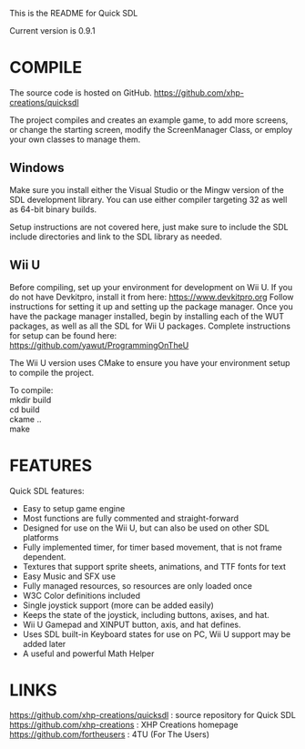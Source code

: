 This is the README for Quick SDL

Current version is 0.9.1

COMPILE
=======

The source code is hosted on GitHub.
https://github.com/xhp-creations/quicksdl

The project compiles and creates an example game, to add more screens,
or change the starting screen, modify the ScreenManager Class, or employ
your own classes to manage them.

Windows
-------

Make sure you install either the Visual Studio or the Mingw version
of the SDL development library. You can use either compiler
targeting 32 as well as 64-bit binary builds.

Setup instructions are not covered here, just make sure to include the
SDL include directories and link to the SDL library as needed.

Wii U
-----

Before compiling, set up your environment for development on Wii U.
If you do not have Devkitpro, install it from here:
https://www.devkitpro.org
Follow instructions for setting it up and setting up the package manager.
Once you have the package manager installed, begin by installing each of
the WUT packages, as well as all the SDL for Wii U packages.
Complete instructions for setup can be found here:
https://github.com/yawut/ProgrammingOnTheU

The Wii U version uses CMake to ensure you have your environment setup to
compile the project.

To compile:<br/>
mkdir build<br/>
cd build<br/>
ckame .. <br/>
make<br/>

FEATURES
========

Quick SDL features:

- Easy to setup game engine
- Most functions are fully commented and straight-forward
- Designed for use on the Wii U, but can also be used on other SDL platforms
- Fully implemented timer, for timer based movement, that is not frame dependent.
- Textures that support sprite sheets, animations, and TTF fonts for text
- Easy Music and SFX use
- Fully managed resources, so resources are only loaded once
- W3C Color definitions included
- Single joystick support (more can be added easily)
- Keeps the state of the joystick, including buttons, axises, and hat.
- Wii U Gamepad and XINPUT button, axis, and hat defines.
- Uses SDL built-in Keyboard states for use on PC, Wii U support may be added later
- A useful and powerful Math Helper

LINKS
=====

https://github.com/xhp-creations/quicksdl : source repository for Quick SDL<br/>
https://github.com/xhp-creations          : XHP Creations homepage<br/>
https://github.com/fortheusers            : 4TU (For The Users)
